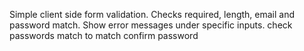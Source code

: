 Simple client side form validation. Checks required, length, email and password match. Show error messages under specific inputs. check passwords match to match confirm password
